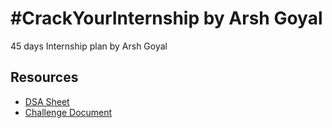 # #CrackYourInternship by Arsh Goyal
45 days Internship plan by Arsh Goyal

## Resources
- [DSA Sheet](https://docs.google.com/spreadsheets/d/1MGVBJ8HkRbCnU6EQASjJKCqQE8BWng4qgL0n3vCVOxE/edit#gid=0)
- [Challenge Document](https://docs.google.com/document/d/1jmsVMTMo_O4_meL6iCblKue4vKXgX-eOG4G5KUV2eRE/edit)


